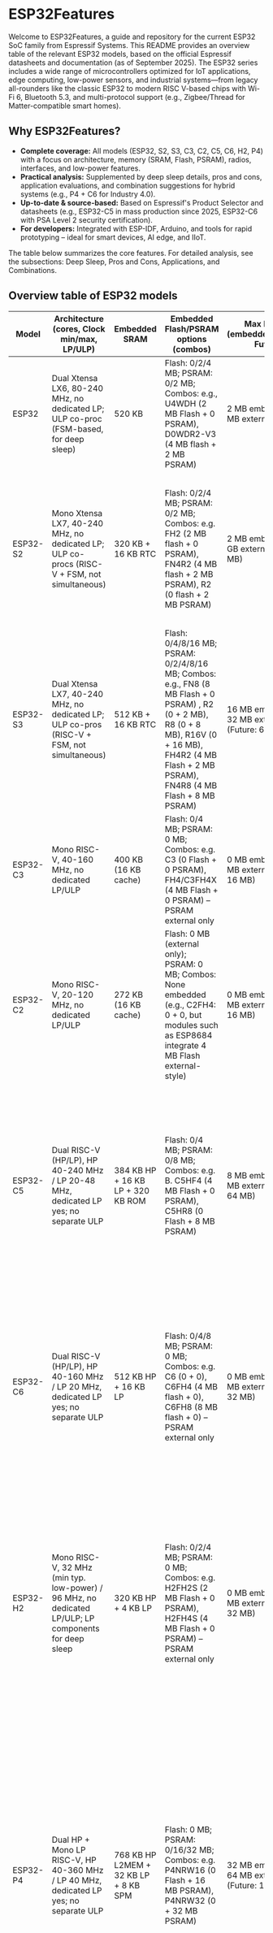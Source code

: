# ESP32Features
Welcome to ESP32Features, a guide and repository for the current ESP32 SoC family from Espressif Systems. This README provides an overview table of the relevant ESP32 models, based on the official Espressif datasheets and documentation (as of September 2025). The ESP32 series includes a wide range of microcontrollers optimized for IoT applications, edge computing, low-power sensors, and industrial systems—from legacy all-rounders like the classic ESP32 to modern RISC V-based chips with Wi-Fi 6, Bluetooth 5.3, and multi-protocol support (e.g., Zigbee/Thread for Matter-compatible smart homes).

## Why ESP32Features?

- **Complete coverage:** All models (ESP32, S2, S3, C3, C2, C5, C6, H2, P4) with a focus on architecture, memory (SRAM, Flash, PSRAM), radios, interfaces, and low-power features.
- **Practical analysis:** Supplemented by deep sleep details, pros and cons, application evaluations, and combination suggestions for hybrid systems (e.g., P4 + C6 for Industry 4.0).
- **Up-to-date & source-based:** Based on Espressif's Product Selector and datasheets (e.g., ESP32-C5 in mass production since 2025, ESP32-C6 with PSA Level 2 security certification).
- **For developers:** Integrated with ESP-IDF, Arduino, and tools for rapid prototyping – ideal for smart devices, AI edge, and IIoT.

The table below summarizes the core features. For detailed analysis, see the subsections: Deep Sleep, Pros and Cons, Applications, and Combinations.

## Overview table of ESP32 models

| Model | Architecture (cores, Clock min/max, LP/ULP) | Embedded SRAM | Embedded Flash/PSRAM options (combos) | Max PSRAM (embedded/external, Future) | Max Flash (embedded/external, Future) | Radio (variants) | Interfaces (selection: number, type) |
|------------|--------------------------------------------|---------------|----------------------------------------|---------------------------------------|---------------------------------------|--------------------------------------------|-----------------------------------|
| ESP32 | Dual Xtensa LX6, 80-240 MHz, no dedicated LP; ULP co-proc (FSM-based, for deep sleep) | 520 KB | Flash: 0/2/4 MB; PSRAM: 0/2 MB; Combos: e.g., U4WDH (2 MB Flash + 0 PSRAM), D0WDR2-V3 (4 MB flash + 2 MB PSRAM) | 2 MB embedded / 8 MB external | 4 MB embedded / 16 MB external | Wi-Fi 2.4 GHz (802.11 b/g/n), BT 4.2 (BR/EDR + LE) | 34 GPIOs; 4 SPI; 2 I2S; 2 I2C; 3 UART; Ethernet MAC; TWAI (CAN); ADC (18 ch., 12-bit); Touch (10); DAC (2, 8-bit) |
| ESP32-S2 | Mono Xtensa LX7, 40-240 MHz, no dedicated LP; ULP co-procs (RISC-V + FSM, not simultaneous) | 320 KB + 16 KB RTC | Flash: 0/2/4 MB; PSRAM: 0/2 MB; Combos: e.g. FH2 (2 MB flash + 0 PSRAM), FN4R2 (4 MB flash + 2 MB PSRAM), R2 (0 flash + 2 MB PSRAM) | 2 MB embedded / 1 GB external (typ. 64 MB) | 4 MB embedded / 1 GB external (typ. 128 MB) | Wi-Fi 2.4 GHz (802.11 b/g/n) | 43 GPIOs; 4 SPI; 1 I2S; 2 I2C; 2 UART; USB OTG (FS); LCD (2: SPI/I2S); Camera (DVP 8/16-bit); ADC (20 ch., 12-bit); DAC (2, 8-bit); Touch (14); RMT (4 ch.); LED PWM (8 ch.) |
| ESP32-S3 | Dual Xtensa LX7, 40-240 MHz, no dedicated LP; ULP co-pros (RISC-V + FSM, not simultaneous) | 512 KB + 16 KB RTC | Flash: 0/4/8/16 MB; PSRAM: 0/2/4/8/16 MB; Combos: e.g., FN8 (8 MB Flash + 0 PSRAM) , R2 (0 + 2 MB), R8 (0 + 8 MB), R16V (0 + 16 MB), FH4R2 (4 MB Flash + 2 MB PSRAM), FN4R8 (4 MB Flash + 8 MB PSRAM) | 16 MB embedded / 32 MB external (Future: 64 MB) | 16 MB embedded / 32 MB external (Future: 64 MB) | Wi-Fi 2.4 GHz (802.11 b/g/n), BT 5 (LE) | 45 GPIOs; 4 SPI (2 mem., 2 gen.); 2 I2S; 2 I2C; 3 UART; USB OTG (FS); SD/MMC (2 slots); TWAI; LCD/Camera; ADC (20 ch., 12-bit); Touch (14); MCPWM; RMT; PCNT; LED PWM |
| ESP32-C3 | Mono RISC-V, 40-160 MHz, no dedicated LP/ULP | 400 KB (16 KB cache) | Flash: 0/4 MB; PSRAM: 0 MB; Combos: e.g. C3 (0 Flash + 0 PSRAM), FH4/C3FH4X (4 MB Flash + 0 PSRAM) – PSRAM external only | 0 MB embedded / 8 MB external (Future: 16 MB) | 4 MB embedded / 16 MB external | Wi-Fi 2.4 GHz (802.11 b/g/n), BT 5 (LE) | 22/16 GPIOs; 3 SPI; 1 I2S; 1 I2C; 2 UART; USB Serial/JTAG; TWAI; LED PWM (6 ch.); RMT (4 ch.); ADC (6 ch., 12-bit); Temp sensor |
| ESP32-C2 | Mono RISC-V, 20-120 MHz, no dedicated LP/ULP | 272 KB (16 KB cache) | Flash: 0 MB (external only); PSRAM: 0 MB; Combos: None embedded (e.g., C2FH4: 0 + 0, but modules such as ESP8684 integrate 4 MB Flash external-style) | 0 MB embedded / 8 MB external (Future: 16 MB) | 0 MB embedded / 16 MB external | Wi-Fi 2.4 GHz (802.11 b/g/n), BT 5 (LE) | 14 GPIOs; 2 SPI; 1 I2S; 1 I2C; 2 UART; LED PWM; GDMA; SAR ADC (6 ch.); Temp sensor; USB Serial |
| ESP32-C5 | Dual RISC-V (HP/LP), HP 40-240 MHz / LP 20-48 MHz, dedicated LP yes; no separate ULP | 384 KB HP + 16 KB LP + 320 KB ROM | Flash: 0/4 MB; PSRAM: 0/8 MB; Combos: e.g. B. C5HF4 (4 MB Flash + 0 PSRAM), C5HR8 (0 Flash + 8 MB PSRAM) | 8 MB embedded / 32 MB external (future: 64 MB) | 4 MB embedded / 32 MB external (future: 64 MB) | Wi-Fi dual-band 6 (2.4/5 GHz, 802.11 a/b/g/n/ac/ax), BT LE 5 (Core 6.0), 802.15.4 (Zigbee 3.0 / Thread 1.4) | 29 GPIOs; 3 SPI; 1 I2S; 2 I2C (+1 LP); 3 UART (+1 LP); USB Serial/JTAG; 2 CAN FD; SDIO; LED PWM (6 ch.); MCPWM (6 ch.); RMT (4 ch.); PARLIO; PCNT (4); ADC (6 ch., 12-bit); Temp sensor; Analog Comparator (2 pads) |
| ESP32-C6 | Dual RISC-V (HP/LP), HP 40-160 MHz / LP 20 MHz, dedicated LP yes; no separate ULP | 512 KB HP + 16 KB LP | Flash: 0/4/8 MB; PSRAM: 0 MB; Combos: e.g. C6 (0 + 0), C6FH4 (4 MB flash + 0), C6FH8 (8 MB flash + 0) – PSRAM external only | 0 MB embedded / 16 MB external (Future: 32 MB) | 8 MB embedded / 16 MB external (Future: 32 MB) | Wi-Fi 6 2.4 GHz (802.11 ax/b/g/n), BT 5.3 (LE + Mesh), 802.15.4 (Zigbee 3.0 / Thread 1.3) | 30/22 GPIOs; 3 SPI; 1 I2S; 2 I2C (+1 LP); 3 UART (+1 LP); USB Serial/JTAG; 2 TWAI; SDIO; LED PWM (6 ch.); MCPWM (3); RMT (4 ch.); PARLIO; PCNT (4); ADC (7 ch., 12-bit); Temp sensor; GDMA; ETM |
| ESP32-H2 | Mono RISC-V, 32 MHz (min typ. low-power) / 96 MHz, no dedicated LP/ULP; LP components for deep sleep | 320 KB HP + 4 KB LP | Flash: 0/2/4 MB; PSRAM: 0 MB; Combos: e.g. H2FH2S (2 MB Flash + 0 PSRAM), H2FH4S (4 MB Flash + 0 PSRAM) – PSRAM external only | 0 MB embedded / 16 MB external (Future: 32 MB) | 4 MB embedded / 16 MB external (Future: 32 MB) | BT LE 5. 3 (1/2 Mbps, Coded PHY, Long Range, Advertising Extensions), 802.15.4 (250 Kbps OQPSK, Thread/Zigbee 3.0/Matter) | 19 GPIOs; 2 SPI (Flash + gen.); 2 UART; 2 I2C; 1 I2S; RMT (2 tx/2 rx ch.); LED PWM (6 ch.); USB Serial/JTAG; TWAI (CAN); GDMA (3 tx/3 rx); PCNT; MCPWM; ADC (5 ch., 12-bit); Temp sensor; Timers (2 gen. 54-bit, 52-bit sys., 3 WDT) |
| ESP32-P4 | Dual HP + Mono LP RISC-V, HP 40-360 MHz / LP 40 MHz, dedicated LP yes; no separate ULP | 768 KB HP L2MEM + 32 KB LP + 8 KB SPM | Flash: 0 MB; PSRAM: 0/16/32 MB; Combos: e.g. P4NRW16 (0 Flash + 16 MB PSRAM), P4NRW32 (0 + 32 MB PSRAM) | 32 MB embedded / 64 MB external (Future: 128 MB) | 0 MB embedded / 64 MB external (Future: 128 MB) | No integrated radios (MCU-focused, external possible) | 55 GPIOs (16 LP); 4 SPI (+1 LP); 3 I2S (+1 LP); 3 I2C (+1 Analog +1 I3C); 6 UART (5 HP +1 LP); USB HS/FS OTG + Serial/JTAG; Ethernet (10/100 RMII); 3 TWAI; SD/MMC; LED PWM (8 ch.) ; MCPWM (2); RMT (8 ch.); PARLIO; Touch (14); 2 ADC; VAD; Image: JPEG codec, ISP, H.264 encoder, MIPI CSI/DSI (2-lane), LCD/Camera |

### Notes on the table:

- **Architecture:** Takes into account cores (HP/LP), clock ranges, and low-power features (ULP/LP).
- **Memory:** Embedded options with variant combos; max values incl. future support (e.g., up to 128 MB for P4).
- **Radios:** All variants, including multi-protocol (e.g., Wi-Fi 6 for C5/C6, 802.15.4 for C5/C6/H2 for Matter).
- **Interfaces:** Important peripherals with quantities; focused on GPIOs, wireless relevance, and special features (e.g., MIPI for P4).
- **Sources:** Directly from Espressif datasheets; no new models beyond the list (as of 2025, e.g., C5 in mass production).

## Deep sleep

### Details

All ESP32 models (ESP32, S2, S3, C3, C2, C5, C6, P4) support deep sleep mode, and in most cases, special memory (RTC SRAM or comparable) can be used to back up data during deep sleep. However, there are differences in architecture (RTC SRAM, LP SRAM, or other mechanisms) that affect how and which memory is used for this purpose. 

### Overview: Deep sleep and memory for backing up data

**Deep sleep mode:** All models can enter deep sleep, which shuts down the main processor (HP core) and most peripherals to save power. Certain memory areas remain active to back up data or perform simple tasks.

**RTC SRAM**: In models without a dedicated LP core (ESP32, S2, S3, some C3), the RTC SRAM is the main memory that remains active in deep sleep to back up data or execute ULP co-processor code.

**LP SRAM**: In models with a dedicated LP core (C5, C6, P4), the LP SRAM often takes on this role, as the LP core can remain active in deep sleep and stores its own data/code. The H2 has 4 KB of LP SRAM, but without an LP core, only for data storage and LP peripherals.

**Special cases:** C2 does not have dedicated RTC SRAM or LP SRAM, but there is a small RTC area (not explicitly specified) that offers similar functions. C3 has limited options. H2 is optimized for ultra-low consumption (7 μA deep sleep), with LP SRAM for passive storage.


### Model-specific details

#### ESP32:

- **Deep sleep:** Yes, supported.
- **Memory:** 520 KB SRAM, part of which (not separately specified as “RTC SRAM,” but approx. 8 KB in the RTC domain) remains active in deep sleep. The ULP co-processor (FSM-based) can access it to save data or perform simple tasks.
- **Usage:** Saving variables in the RTC memory area (via RTC memory API), e.g., status data, counters, or sensor values. The ULP can process this data.
- **Limit:** Limited memory compared to newer models; ULP is not as flexible as an LP core.


#### ESP32-S2:

- **Deep sleep:** Yes, supported.
- **Memory:** 16 KB RTC SRAM explicitly in the datasheet, remains active in deep sleep. Two ULP co-pros (RISC-V + FSM, not simultaneous) can access it.
- **Usage:** RTC SRAM can be used for data (e.g., states, configuration data). The RISC-V ULP allows for more complex calculations than the classic ESP32.
- **Limit:** 16 KB is not huge, but sufficient for most sensor or status data.


#### ESP32-S3:

- **Deep sleep:** Yes, supported.
- **Memory:** 16 KB RTC SRAM, remains active in deep sleep. ULP co-pros (RISC-V + FSM) can use this memory.
- **Usage:** Similar to S2, ideal for data such as configurations, sensor values, or small state machines. The ULP RISC-V is programmable for more complex deep sleep logic.
- **Limit:** Like S2, 16 KB RTC SRAM limits the amount of data.


#### ESP32-C3:

- **Deep sleep:** Yes, supported.
- **Memory:** No explicit RTC SRAM, but part of the 400 KB SRAM (approx. 8 KB in the RTC domain, similar to ESP32) remains active in deep sleep. No ULP co-processor, therefore no programming in deep sleep.
- **Usage:** You can save data in the RTC area (via ESP-IDF RTC memory APIs), but without ULP only static storage, no active processing.
- **Limit:** No ULP or LP core limits flexibility; smaller memory area.


#### ESP32-C2:

- **Deep sleep:** Yes, supported.
- **Memory:** No explicit RTC SRAM or LP SRAM. A small RTC area (not quantified in the datasheet, estimated <8 KB) remains active, similar to C3.
- **Usage:** Limited data storage possible in the RTC area (e.g., state variables), but no active processing as there is no ULP or LP core.
- **Limit:** Very limited, as there is no dedicated memory or co-processor.


#### ESP32-C5:

- **Deep sleep:** Yes, supported (HP core off, LP core can remain active).
- **Memory:** 16 KB LP SRAM for the dedicated LP core (RISC-V), remains active in deep sleep. No separate RTC SRAM, as the LP core takes over these tasks.
- **Usage:** LP SRAM can be used for data and code of the LP core running in deep sleep. Ideal for complex low-power logic or data storage.
- **Limit:** 16 KB LP SRAM is sufficient but not huge; LP core offers more flexibility than ULP.


#### ESP32-C6:

- **Deep sleep:** Yes, supported (similar to C5).
- **Memory:** 16 KB LP SRAM for the LP core, remains active in deep sleep. No separate RTC SRAM.
- **Usage:** Like C5, LP SRAM for LP core data/code, suitable for complex deep sleep tasks.
- **Limit:** 16 KB LP SRAM, but more flexible due to LP core.


#### ESP32-H2:

- **Deep sleep:** Yes, supported (optimized for ultra-low consumption, 7 μA).
- **Memory:** 4 KB LP SRAM, remains active in deep sleep. No separate RTC SRAM or dedicated LP core.
- **Usage:** LP SRAM for passive data storage (e.g., state variables, sensor data) in deep sleep; LP peripherals (e.g., timers, sensors) support simple tasks.
- **Limit:** 4 KB LP SRAM is small; no LP core, therefore no complex processing in deep sleep.


#### ESP32-P4:

- **Deep sleep:** Yes, supported (HP cores off, LP core active).
- **Memory:** 32 KB LP SRAM for the LP core, remains active in deep sleep. No RTC SRAM, as LP core takes over low-power tasks.
- **Usage:** LP SRAM for LP core data and code, ideal for demanding low-power applications (e.g., image processing, sensor logic).
- **Limit:** 32 KB is more generous than C5/C6, no significant limitations.

### Summary

- **All** ESP32 models support deep sleep.
- **RTC memory** (or equivalent) for data backup on all models
- **ESP32, S2, S3:** RTC SRAM (16 KB on S2/S3, smaller range on classic ESP32) for data storage, supported by ULP co-pros.
- **C3, C2:** Small RTC area (not explicitly specified, <8 KB), only for static data storage, no ULP/LP core.
- **C5, C6, H2, P4:** LP SRAM (16 KB for C5/C6, 32 KB for P4) for data storage and LP core tasks, more flexible than RTC SRAM.
- **Differences:** Models with ULP (ESP32, S2, S3) or LP core (C5, C6, H2, P4) offer more flexibility as they can actively execute code in deep sleep. C3 and C2 are limited (storage only, no processing).
- **C5, C6, H2, P4** can also use the LP core to be active **in deep sleep**.

## Thorough evaluation of each model

Based on the official Espressif datasheets (as of September 2025) and the details collected from the sources, each ESP32 model is analyzed in terms of its advantages and disadvantages. The focus is on **key usability**, i.e., how the features (architecture, memory, radios, interfaces, power) optimize the model for specific areas of application. The evaluation takes into account factors such as performance, energy efficiency, cost, compatibility (e.g., RISC-V vs. Xtensa), wireless options, and peripherals. Models with RISC-V are future-oriented (better for open source), while Xtensa is established. Newer models (C series, H2, P4) emphasize low power and multi-protocol (e.g., Matter), while older models (Classic, S2, S3) are more general but consume more power.

#### ESP32
- **Focus**: All-rounder for wireless networks and legacy applications; strong in Wi-Fi + BT Classic/LE combinations with Ethernet/CAN.
- **Advantages**: Dual-core Xtensa for parallel tasks (e.g., Wi-Fi + BT), established ecosystem (lots of code available), Ethernet MAC and TWAI (CAN) for industrial networks, inexpensive and robust, ULP co-proc for simple low-power tasks.
- **Disadvantages**: Higher power consumption (deep sleep ~10 μA, active >100 mA), Xtensa architecture less forward-looking (fewer open-source tools), no Wi-Fi 6/BT 5, limited memory options (max 4 MB embedded flash), outdated (NRND for some variants), no dedicated LP core.
- **Overall rating**: Good for cost-effective, established projects with mixed connectivity, but not ideal for ultra-low-power or modern protocols.

#### ESP32-S2
- **Focus**: USB and multimedia-focused (LCD/camera/touch), for Wi-Fi-only devices with low power.
- **Advantages**: USB OTG (FS) for HID/storage, LCD/camera interfaces for displays, 14 touch sensors, ULP co-pros (RISC-V + FSM) for flexible deep sleep, large external memory support (up to 1 GB), compact and energy-efficient for Wi-Fi apps.
- ** Disadvantages**: No BT, mono-core Xtensa (less performance), no Ethernet/CAN, touch not CS-certified (restrictions in noisy environments), higher consumption than C series (deep sleep ~5-7 μA), outdated compared to S3.
- **Overall rating**: Strong for USB-based or display/touch devices (e.g., smart panels), but limited without BT/multi-core.

#### ESP32-S3
- **Focus**: AI and multimedia (vector/AI extensions, LCD/camera), for edge computing with Wi-Fi/BT LE.
- **Advantages**: Dual-core Xtensa with AI/DSP extensions (e.g., 128-bit vector), USB OTG/SD for storage, LCD/camera for video, ULP co-pros for low power, large memory (up to 16 MB embedded PSRAM), BT 5 LE for modern apps.
- **Disadvantages**: No Wi-Fi 6, higher power consumption (deep sleep ~7 μA, active >100 mA), Xtensa instead of RISC-V, ADC/Wi-Fi conflicts, more expensive than C series, no 802.15.4.
- **Overall rating* *: Ideal for AI/multimedia (e.g., voice/image recognition), but not optimal for ultra-low-power or multi-protocol IoT.

#### ESP32-C3
- **Focus**: Low-cost, low-power wireless (Wi-Fi + BT LE) for simple sensors.
- **Advantages**: RISC-V mono-core (forward-looking), Wi-Fi + BT 5 LE, TWAI (CAN), USB serial/JTAG, inexpensive and compact, external memory up to 16 MB.
- **Disadvantages**: No ULP/LP core (limited deep sleep processing, ~5 μA), limited GPIOs (22/16), no Ethernet/USB OTG, mono-core limits performance, some variants EOL/NRND.
- **Overall rating**: Perfect for low-cost, battery-powered sensors, but weak in multimedia/high performance.

#### ESP32-C2
- **Focus**: Ultra-low-cost minimalist for low-power wireless.
- **Advantages**: Very inexpensive and small, RISC-V mono-core, Wi-Fi + BT 5 LE, low power (deep sleep <8 μA), external memory support.
- **Disadvantages**: No embedded flash/PSRAM (external only), few GPIOs (14), minimal interfaces (no USB OTG/Ethernet/CAN), no ULP/LP core, limited SRAM (272 KB).
- **Overall rating**: For mass-produced, simple wireless devices (e.g., tags), but too limited for complex apps.

#### ESP32-C5
- **Focus**: Modern multi-protocol wireless (dual-band Wi-Fi 6 + BT LE 5 + 802.15.4), for low-power IoT with LP core.
- **Advantages**: Dual-band Wi-Fi 6 (2.4/5 GHz), BT LE 5 (incl. direction finding), 802.15.4 (Zigbee/Thread), dedicated LP core (RISC-V, up to 48 MHz), CAN FD, low power (deep sleep ~12 μA), RISC-V dual core.
- **Disadvantages**: Fewer GPIOs (29), limited embedded memory (4 MB flash/8 MB PSRAM), higher price, new (less established).
- * *Overall rating**: Strong for smart home/IoT networks (Matter-compatible), but not for high performance without wireless.

#### ESP32-C6
- **Focus**: Low-power multi-protocol (Wi-Fi 6 2.4GHz + BT 5.3 + 802.15.4), for battery-powered IoT with LP core.
- **Advantages**: Wi-Fi 6 (2.4 GHz), BT 5.3 (mesh), 802.15.4 (Zigbee/Thread), dedicated LP core (RISC-V, 20 MHz), low power (deep sleep 7 μA), RISC-V dual-core, TWAI.
- **Disadvantages**: No 5 GHz Wi-Fi, limited embedded PSRAM (external only), 30/22 GPIOs, no USB OTG/Ethernet.
- **Overall rating**: Ideal for energy-efficient smart devices (e.g., sensor networks), better than C5 in terms of power, but without dual band.

#### ESP32-H2
- **Focus**: Ultra-low-power non-Wi-Fi wireless (BT LE 5.3 + 802.15.4), for Thread/Zigbee/Matter.
- **Advantages**: BT LE 5.3 (long range, mesh), 802.15.4 (Zigbee/Thread), RISC-V mono-core (96 MHz), ultra-low power (deep sleep 7 μA), USB Serial/JTAG, compact.
- **Disadvantages**: No Wi-Fi, small SRAM (320 KB + 4 KB LP), few GPIOs (19), no dedicated LP core (only LP components), limited interfaces.
- **Overall rating**: Ideal for battery-powered mesh networks (e.g., smart lighting), but unsuitable for Wi-Fi apps.

#### ESP32-P4
- **Focus**: High-performance MCU without radios, for AI/multimedia (JPEG/H.264/MIPI) with wired connectivity.
- **Advantages**: Dual-HP + mono-LP RISC-V (up to 360 MHz), AI/DSP extensions, multimedia (JPEG codec, H.264 encoder, MIPI CSI/DSI), USB HS/FS OTG, Ethernet, 55 GPIOs (16 LP), large memory (up to 32 MB embedded PSRAM), VAD/Touch.
- **Disadvantages**: No integrated radios (external required), no embedded flash, higher power consumption (deep sleep 0.025 mA), more expensive, new (less support).
- **Overall rating**: Perfect for high-performance wired/AI devices (e.g., HMI panels), but not for wireless without add-ons.

## List of typical applications

Below is a list of 35 typical applications for ESP32 models, based on Espressif recommendations (e.g., smart home, IoT, industrial). These cover areas such as low-power sensors, multimedia, AI, industrial, and wearables. The list is numbered and briefly describes the focus.

1. Smart home hub (e.g., central control with multi-protocol).
2. Wi-Fi access point/extender (e.g., network extension).
3. Bluetooth audio device (e.g., speaker/headset).
4. Low-power sensor node (e.g., environmental sensor with battery).
5. AI edge computing (e.g., voice recognition).
6. Security Camera (e.g., video surveillance with streaming).
7. Wearable Fitness Tracker (e.g., pedometer with BT).
8. Industrial IoT Gateway (e.g., data collection with CAN/Ethernet).
9. Zigbee/Thread Smart Lighting (e.g., lamp control) .
10. USB HID Device (e.g., mouse/keyboard).
11. Ethernet-Connected Controller (e.g., wired automation).
12. CAN-Bus Vehicle Monitor (e.g., auto diagnostics).
13. LCD display panel (e.g., HMI interface).
14. Touch screen device (e.g., control panel).
15. Battery-powered remote control (e.g., IR/remote control).
16. Matter-compatible smart plug (e.g., power outlet with multi-protocol).
17. Wi-Fi 6 mesh network (e.g., home mesh).
18. Bluetooth mesh sensor network (e.g., building monitoring).
19. 802.15.4 low-power mesh (e.g., Thread network).
20. Robotics controller (e.g., motor control with PWM).
21. Barcode scanner (e.g., image processing).
22. Voice Assistant (e.g., voice control).
23. Secure IoT Device (e.g., with encryption/boot).
24. Environmental Monitoring Station (e.g., weather station).
25. SD card data logger (e.g., logging with storage).
26. PWM motor driver (e.g., DC motors).
27. Analog sensor reader (e.g., temp/pressure with ADC).
28. Asset tracking tag (e.g., BT LE beacon).
29. Smart Thermostat (e.g., heating control).
30. POS Terminal (e.g., payment terminal with display).
31. Service Robot Brain (e.g., navigation with AI).
32. Audio Streaming Device (e.g., music player).
33. Health monitoring wearable (e.g., pulse sensor).
34. Agricultural sensor (e.g., soil moisture with low power).
35. Vending machine controller (e.g., payment/display).

### Evaluation table

The table evaluates the suitability of each model for the applications with ++ (very good, optimal), + (good, feasible), 0 (neutral, with limitations), - (poor, unsuitable), -- (very poor, impossible). Evaluation is based on features (e.g., radios for wireless, LP core for low power, interfaces for multimedia). Optional text in parentheses explains key reasons.

| Application | ESP32 | ESP32-S2 | ESP32-S3 | ESP32-C3 | ESP32-C2 | ESP32-C5 | ESP32-C6 | ESP32-H2 | ESP32-P4 |
|-----------|-------|----------|----------|----------|----------|----------|----------|----------|----------|
| 1. Smart home hub | ++ (Wi-Fi/BT + Ethernet) | + (Wi-Fi, but no BT) | ++ (AI/multimedia + BT LE) | + (low-cost Wi-Fi/BT) | 0 (minimal, but Wi-Fi/BT) | ++ (Multi-Protocol Wi-Fi 6) | ++ (Wi-Fi 6 + 802.15.4) | + (802.15.4/BT, no Wi-Fi) | + (High-Perf, but external radios) |
| 2. Wi-Fi Access Point/Extender | ++ (Dual-Core Wi-Fi) | ++ (Wi-Fi + USB) | ++ (Wi-Fi + Memory) | + (Low-Power Wi-Fi) | + (Minimal Wi-Fi) | ++ (Dual-Band Wi-Fi 6) | ++ (Wi-Fi 6) | -- (No Wi-Fi) | - (No Radios) |
| 3. Bluetooth Audio Device | ++ (BT Classic/LE) | -- (No BT) | ++ (BT LE + I2S) | + (BT LE) | + (BT LE) | ++ (BT LE 5 + I2S) | ++ (BT 5.3 Mesh) | ++ (BT LE 5.3) | + (I2S/LP, but external BT) |
| 4. Low-Power Sensor Node | + (ULP, but power-intensive) | + (ULP co-pros) | + (ULP co-pros) | ++ (Low-Power RISC-V) | ++ (Ultra-Low-Cost/Power) | ++ (LP core + low power consumption) | ++ (LP core + 7μA deep sleep) | ++ (ultra-low power 7μA) | + (LP core, but no wireless) |
| 5. AI edge computing | + (dual core) | 0 (single core) | ++ (vector/AI extensions) | - (Single-Core, Low SRAM) | -- (Minimal) | + (Dual-Core RISC-V) | + (Dual-Core) | - (Single-Core, Low SRAM) | ++ (AI/DSP Extensions) |
| 6. Security Camera | + (Wi-Fi/BT) | ++ (LCD/Camera + Wi-Fi) | ++ (LCD/Camera + AI) | 0 (No camera interface) | - (Minimal interfaces) | + (Wi-Fi 6, but no camera) | + (Wi-Fi 6) | - (No Wi-Fi/camera) | ++ (MIPI CSI/DSI + H.264) |
| 7. Wearable fitness tracker | + (BT + touch) | + (touch + low power) | ++ (BT LE + touch/AI) | ++ (BT LE + low power) | ++ (low power BT LE) | ++ (BT LE 5 + LP core) | ++ (BT 5.3 + LP core) | ++ (BT LE 5.3 low power) | + (Touch + LP, but large) |
| 8. Industrial IoT Gateway | ++ (Ethernet/CAN + Dual-Core) | + (USB/TWAI) | ++ (TWAI + SD) | + (TWAI + Low-Cost) | 0 (Minimal) | ++ (CAN FD + Multi-Protocol) | ++ (TWAI + Wi-Fi 6) | + (802.15.4 + TWAI) | ++ (Ethernet + CAN) |
| 9. Zigbee/Thread Smart Lighting | 0 (No 802.15.4) | 0 (No 802.15.4) | 0 (No 802.15.4) | 0 (No 802.15.4) | 0 (No 802.15.4) | ++ (802.15.4 + Zigbee/Thread) | ++ (802.15.4 + Thread 1.3) | ++ (802.15.4 + Zigbee/Thread) | - (No radios) |
| 10. USB HID Device | + (UART/USB Serial) | ++ (USB OTG FS) | ++ (USB OTG FS) | + (USB Serial) | + (USB Serial) | + (USB Serial) | + (USB Serial) | + (USB Serial) | ++ (USB HS/FS OTG) |
| 11. Ethernet-Connected Controller | ++ (Ethernet MAC) | - (No Ethernet) | - (No Ethernet) | - (No Ethernet) | - (No Ethernet) | - (No Ethernet) | - (No Ethernet) | - (No Ethernet) | ++ (Ethernet 10/100) |
| 12. CAN bus vehicle monitor | ++ (TWAI/CAN) | + (TWAI) | + (TWAI) | ++ (TWAI) | - (No CAN) | ++ (2x CAN FD) | ++ (2x TWAI) | + (TWAI) | ++ (3x TWAI) |
| 13. LCD Display Panel | + (I2S/SPI) | ++ (LCD Interface) | ++ (LCD/Camera) | 0 (No LCD) | - (Minimal) | 0 (No LCD) | 0 (No LCD) | 0 (No LCD) | ++ (MIPI DSI + LCD) |
| 14. Touch Screen Device | ++ (10 Touch) | ++ (14 Touch) | ++ (14 Touch) | - (No Touch) | - (No Touch) | - (No Touch) | - (No Touch) | - (No Touch) | ++ (14 Touch) |
| 15. Battery-Powered Remote | + (BT + Low-Power) | + (Wi-Fi + RMT) | + (BT LE) | ++ (BT LE Low-Power) | ++ (BT LE Minimal) | ++ (BT LE 5 LP-Core) | ++ (BT 5.3 LP-Core) | ++ (BT LE 5.3 Low-Power) | + (RMT + LP-Core) |
| 16. Matter-Compatible Smart Plug | + (Wi-Fi/BT) | + (Wi-Fi) | + (Wi-Fi/BT LE) | + (Wi-Fi/BT LE) | + (Wi-Fi/BT LE) | ++ (Multi-Protocol) | ++ (Wi-Fi 6 + 802.15.4) | ++ (802.15.4/BT LE) | - (No radios) |
| 17. Wi-Fi 6 Mesh Network | - (No Wi-Fi 6) | - (No Wi-Fi 6) | - (No Wi-Fi 6) | - (No Wi-Fi 6) | - (No Wi-Fi 6) | ++ (Dual-band Wi-Fi 6) | ++ (Wi-Fi 6 2.4GHz) | -- (No Wi-Fi) | - (No radios) |
| 18. Bluetooth Mesh Network | + (BT LE) | -- (No BT) | ++ (BT 5 LE Mesh) | + (BT 5 LE) | + (BT 5 LE) | ++ (BT LE 5) | ++ (BT 5.3 Mesh) | ++ (BT LE 5.3 Mesh) | - (No radios) |
| 19. 802.15.4 Low-Power Mesh | - (No 802.15.4) | - (No 802.15.4) | - (No 802.15.4) | - (No 802.15.4) | - (No 802.15.4) | ++ (802.15.4) | ++ (802.15.4) | ++ (802.15.4) | - (No radios) |
| 20. Robotics Controller | ++ (Dual-core + PWM) | + (Single-core + PWM) | ++ (Dual-Core + MCPWM) | + (Mono-Core + PWM) | 0 (Minimal PWM) | ++ (MCPWM + Dual-Core) | ++ (MCPWM + Dual-Core) | + (MCPWM) | ++ (MCPWM + High-Perf) |
| 21. Barcode Scanner | + (Wi-Fi/BT) | ++ (Camera) | ++ (Camera + AI) | 0 (No Camera) | - (No Camera) | 0 (No Camera) | 0 (No Camera) | 0 (No Camera) | ++ (ISP + MIPI CSI) |
| 22. Voice Assistant | + (Dual-Core + I2S) | + (I2S + USB) | ++ (I2S + AI) | 0 (I2S, but Mono) | 0 (I2S Minimal) | + (I2S + Dual-Core) | + (I2S + Dual-Core) | + (I2S) | ++ (VAD + I2S/LP) |
| 23. Secure IoT Device | ++ (Crypto Accel) | ++ (Crypto + Secure Boot) | ++ (Crypto + Secure Boot) | ++ (Crypto) | + (Crypto) | ++ (Crypto + XTS-AES) | ++ (Crypto + XTS-AES) | ++ (Crypto) | ++ (Crypto + DSA) |
| 24. Environmental Monitoring Station | + (ADC + Wireless) | + (ADC + Touch) | + (ADC + Touch) | ++ (ADC + Low-Power) | ++ (ADC + Low-Power) | ++ (ADC + LP-Core) | ++ (ADC + LP-Core) | ++ (ADC + Low-Power) | + (ADC + Touch) |
| 25. SD Card Data Logger | + (SPI) | + (SPI) | ++ (SD/MMC) | + (SPI) | + (SPI) | ++ (SDIO) | ++ (SDIO) | 0 (No SD) | ++ (SD/MMC) |
| 26. PWM Motor Driver | ++ (PWM) | ++ (LED PWM) | ++ (MCPWM) | ++ (LED PWM) | ++ (LED PWM) | ++ (MCPWM 6 ch.) | ++ (MCPWM 3 ch.) | ++ (LED PWM) | ++ (MCPWM 2) |
| 27. Analog Sensor Reader | ++ (ADC 18 ch.) | ++ (ADC 20 ch.) | ++ (ADC 20 ch.) | ++ (ADC 6 ch.) | ++ (ADC 6 ch.) | ++ (ADC 6 ch.) | ++ (ADC 7 ch.) | ++ (ADC 5 ch.) | ++ (2 ADC) |
| 28. Asset Tracking Tag | + (BT LE) | - (No BT) | + (BT LE) | ++ (BT LE Low-Power) | ++ (BT LE Low-Power) | ++ (BT LE 5 Direction) | ++ (BT 5.3) | ++ (BT LE 5.3 Long Range) | - (No Radios) |
| 29. Smart Thermostat | ++ (Wi-Fi/BT + Touch) | ++ (Wi-Fi + Touch) | ++ (Wi-Fi/BT + Touch) | + (Wi-Fi/BT) | + (Wi-Fi/BT) | ++ (Multi-Protocol) | ++ (Wi-Fi 6 + 802.15.4) | + (802.15.4/BT) | + (Touch, external radios) |
| 30. POS Terminal | + (Ethernet + Display) | ++ (USB + LCD) | ++ (SD + LCD) | 0 (No USB OTG) | - (Minimal) | 0 (No USB OTG) | 0 (No USB OTG) | 0 (No USB) | ++ (USB HS + SD/MMC) |
| 31. Service Robot Brain | ++ (Dual-Core + Ethernet) | + (Mono-Core + USB) | ++ (Dual-Core + AI) | + (Mono-Core) | - (Minimal) | ++ (Dual-Core + CAN) | ++ (Dual-Core) | + (Mono-Core) | ++ (High-Perf + AI) |
| 32. Audio Streaming Device | ++ (I2S + BT) | ++ (I2S + Wi-Fi) | ++ (I2S + BT LE) | + (I2S + BT LE) | + (I2S + BT LE) | ++ (I2S + BT LE 5) | ++ (I2S + BT 5.3) | ++ (I2S + BT LE 5.3) | ++ (I2S/LP + VAD) |
| 33. Health Monitoring Wearable | + (BT + ADC) | + (ADC + Touch) | ++ (BT LE + Touch/AI) | ++ (BT LE + ADC) | ++ (BT LE + ADC) | ++ (BT LE 5 + ADC) | ++ (BT 5.3 + ADC) | ++ (BT LE 5.3 + ADC) | + (ADC + Touch) |
| 34. Agricultural Sensor | + (Wi-Fi/BT + ADC) | + (Wi-Fi + ADC) | + (Wi-Fi/BT + ADC) | ++ (Wi-Fi/BT + Low-Power) | ++ (Wi-Fi/BT + Low-Power) | ++ (Multi-Protocol + ADC) | ++ (Wi-Fi 6 + ADC) | ++ (802.15.4/BT + ADC) | + (ADC, external radios) |
| 35. Vending Machine Controller | ++ (Ethernet + Display) | ++ (USB + LCD/Touch) | ++ (SD + LCD/Touch) | + (SPI) | 0 (Minimal) | + (SDIO) | + (SDIO) | 0 (No SD) | ++ (SD/MMC + Ethernet) |

### Useful combinations of ESP32 models

Based on the previous analyses (architecture, radios, interfaces, advantages/disadvantages, and applications), potential combinations were identified that complement the strengths of the models. For example, a model without radios (e.g., P4) is compensated for by a wireless model (e.g., C6), or a low-power model (e.g., H2) extends a high-performance model (e.g., S3). The focus is on meaningful pairs/trios (not all possible ones, as Classic + S2 would be redundant, for example), prioritizing complementarity (e.g., processing + connectivity). For each combination: description of why it makes sense and applications (simple to demanding, including Industry 4.0 with a focus on edge computing, predictive maintenance, secure gateways, and multi-protocol networks).

#### 1. ESP32-P4 + ESP32-C6
- **Description**: P4 as a high-performance MCU (dual-HP RISC-V up to 360 MHz, AI/DSP, multimedia interfaces such as MIPI CSI/DSI, Ethernet, USB HS) combined with C6 as wireless module (Wi-Fi 6 2.4 GHz, BT 5.3 Mesh, 802.15.4 for Zigbee/Thread, dedicated LP core for low power).
- **Why it makes sense**: P4 lacks radios, C6 complements with multi-protocol wireless and LP core for energy-efficient edge tasks; common RISC-V architecture facilitates software integration (e.g., via SPI/I2C/UART connection).
- **Applications**:
  - Simple: Smart home gateway (P4 for display/USB processing, C6 for Wi-Fi/Thread connectivity).
  - Medium: AR glasses for training (P4 for H.264 encoding/MIPI camera, C6 for BT mesh to sensors).
  - Sophisticated (Industry 4.0): Predictive maintenance system in factories (P4 for edge AI analysis of vibrations/images, C6 for secure wireless transmission to the cloud; enables real-time fault detection in machine networks).

#### 2. ESP32-P4 + ESP32-C5
- **Description**: P4 (high-performance MCU with AI, Ethernet, USB HS/FS, large memory) + C5 (dual-band Wi-Fi 6 2.4/5 GHz, BT LE 5, 802.15.4, LP-Core, CAN FD).
- **Why it makes sense**: C5 offers dual-band Wi-Fi for higher bandwidth (e.g., video streaming), P4 complements with wired connectivity (Ethernet) and multimedia processing; both RISC-V-based for seamless integration.
- **Applications**:
  - Simple: Video doorbell (P4 for JPEG/H.264, C5 for Wi-Fi upload).
  - Medium: Smart factory monitor (P4 for VAD/voice control, C5 for dual-band network).
  - Demanding (Industry 4.0): Robotics control in automation lines (P4 for MCPWM motor control and AI navigation, C5 for CAN FD + Wi-Fi 6 to coordinate multiple robots; supports real-time data aggregation for supply chain optimization).

#### 3. ESP32-S3 + ESP32-C6
- **Description**: S3 (dual Xtensa with AI/vector extensions, LCD/camera, USB OTG, BT 5 LE) + C6 (Wi-Fi 6, BT 5.3, 802.15.4, LP core).
- **Why it makes sense**: S3 brings AI/multimedia, C6 extends to Wi-Fi 6/802.15.4 for better IoT interoperability (e.g., Matter); ULP co-pros from S3 + LP core from C6 for hybrid low-power modes.
- **Applications**:
  - Simple: AI voice assistant (S3 for voice recognition, C6 for mesh connectivity).
  - Medium: Security camera network (S3 for image processing, C6 for Wi-Fi 6 streaming).
  - Demanding (Industry 4.0): Quality control in production (S3 for AI-based defect detection via camera, C6 for 802.15.4 mesh to sensors; enables adaptive manufacturing with real-time feedback).

#### 4. ESP32-S3 + ESP32-P4
- **Description**: S3 (AI/multimedia, Wi-Fi/BT LE) + P4 (high-performance RISC-V, MIPI CSI/DSI, Ethernet, VAD/touch).
- **Why it makes sense**: S3 for wireless/AI edge, P4 for advanced processing/multimedia (e.g., H.264 encoder); combination for scalable systems with wired/wireless hybrid.
- **Applications**:
  - Simple: Interactive display (S3 for Wi-Fi, P4 for touch/LCD).
  - Medium: VR training tool (S3 for BT LE sensors, P4 for ISP/image processing).
  - Sophisticated (Industry 4.0): Augmented reality for maintenance (S3 for Wi-Fi data retrieval, P4 for MIPI camera and H.264 streaming; supports collaborative AR in factories for remote assistance).

#### 5. ESP32-C6 + ESP32-H2
- **Description**: C6 (Wi-Fi 6, BT 5.3, 802.15.4, LP core) + H2 (BT LE 5.3 long range, 802.15.4, ultra-low power) .
- **Why it makes sense**: Both multi-protocol (802.15.4/BT), H2 for ultra-low-power end nodes (7 μA deep sleep), C6 as a gateway with Wi-Fi; ideal mesh extension.
- **Applications**:
  - Simple: Smart lighting mesh (H2 for lamps, C6 for hub).
  - Medium: Environmental sensor network (H2 for battery sensors, C6 for Wi-Fi aggregation).
  - Sophisticated (Industry 4.0): Asset tracking in warehouses (H2 for long-range tags, C6 for Wi-Fi 6 gateway; enables real-time localization and inventory management with predictive analytics).

#### 6. ESP32-C3 + ESP32-P4
- **Description**: C3 (low-cost Wi-Fi/BT LE, TWAI, RISC-V) + P4 (high-performance MCU, Ethernet, USB HS, large memory).
- **Why it makes sense**: C3 as a low-cost sensor/end device, P4 as a central controller; RISC-V compatibility for software reuse.
- **Applications**:
  - Simple: Low-cost sensor cluster (C3 for data collection, P4 for processing).
  - Medium: Secure door lock (C3 for BT LE, P4 for encryption/USB) .
  - Sophisticated (Industry 4.0): IIoT gateway for machines (C3 for CAN bus sensors, P4 for Ethernet + AI-based anomaly detection; supports secure data aggregation in cyber-physical systems).

#### 7. ESP32-C2 + ESP32-C6
- **Description**: C2 (ultra-low-cost minimalist, Wi-Fi/BT LE) + C6 (multi-protocol, LP core).
- **Why it makes sense**: C2 for mass end nodes (e.g., tags), C6 as a hub with extended connectivity; both RISC-V and low-power.
- **Applications**:
  - Simple: Beacon network (C2 for tags, C6 for gateway).
  - Medium: Battery sensor array (C2 for minimal sensors, C6 for mesh).
  - Demanding (Industry 4.0): Condition monitoring in supply chains (C2 for low-cost vibration sensors on pallets, C6 for Wi-Fi 6/802.15.4 transmission; enables scalable predictive logistics).

#### 8. ESP32-S2 + ESP32-H2
- **Description**: S2 (Wi-Fi, USB OTG, LCD/camera, touch) + H2 (BT LE/802.15.4, ultra-low power).
- **Why it makes sense**: S2 for Wi-Fi/multimedia, H2 for low-power mesh; complements S2's missing BT/802.15.4.
- **Applications**:
  - Simple: Touch panel with mesh (S2 for display, H2 for BT sensors).
  - Medium: Portable scanner (S2 for camera/USB, H2 for long-range BT).
  - Sophisticated (Industry 4.0): Handheld inspection device (S2 for LCD/touch/camera, H2 for 802.15.4 connectivity to machines; supports mobile quality control with real-time data sync).

#### 9. ESP32 (Classic) + ESP32-C5
- **Description**: Classic (Dual Xtensa, Ethernet, BT Classic/LE, CAN) + C5 (Dual-Band Wi-Fi 6, 802.15.4, LP-Core).
- **Why it makes sense**: Classic for legacy compatibility (BT Classic/Ethernet), C5 for modern wireless; hybrid for upgrades.
- **Applications**:
  - Simple: Hybrid network (Classic for Ethernet, C5 for Wi-Fi 6).
  - Medium: Vehicle tracker (Classic for CAN, C5 for BT/802.15.4).
  - Demanding (Industry 4.0): Automotive IIoT (Classic for CAN bus in vehicles, C5 for dual-band Wi-Fi to cloud; enables fleet management with predictive maintenance).

#### 10. ESP32-C5 + ESP32-H2 + ESP32-P4 (Trio)
- **Description**: C5 (dual-band Wi-Fi 6/802.15.4), H2 (low-power mesh), P4 (high-performance processing).
- **Why it makes sense**: Complete system: H2 for end nodes, C5 for gateway wireless, P4 for central computing; scalable for large networks.
- **Applications**:
  - Simple: Advanced smart home (H2 for sensors, C5 for Wi-Fi, P4 for hub).
  - Medium: Mesh surveillance (H2 for tags, C5 for streaming, P4 for AI).
  - Demanding (Industry 4.0): Smart factory ecosystem (H2 for battery-powered worker tags, C5 for Wi-Fi 6 network, P4 for edge AI and Ethernet integration; enables autonomous optimization of production lines with human-machine collaboration).

These combinations extend individual strengths to robust systems, especially in Industry 4.0, where security, scalability, and real-time processing are critical. For implementation: Connect via SPI/UART/I2C; ESP-IDF supports multi-device setups.

## References & Further Reading

- ESP32 Series Datasheet (Version 4.3, accessed September 2025)
- ESP32-S2 Series Datasheet (Version 1.4, accessed September 2025)
- ESP32-S3 Series Datasheet (Version 1.3, accessed September 2025)
- ESP32-C3 Series Datasheet (Version 1.2, accessed September 2025)
- ESP32-C2 Technical Reference Manual (Version 1.0, accessed September 2025, note: no complete datasheet available, based on module data such as ESP8684)
- ESP32-C5 Series Datasheet (Version 1.0, accessed September 2025)
- ESP32-C6 Series Datasheet (Version 1.1, accessed September 2025)
- ESP32-H2 Series Datasheet (Version 1.1, accessed September 2025)
- ESP32-P4 Series Datasheet (Version 0.7, accessed September 2025)
- Espressif Product Selector (accessed September 2025)
- ESP32 Module Reference (WROOM/WROVER) (Version 2.0, accessed September 2025)
- ESP-IDF: For development with all models.

Contribution: Pull requests welcome! Star & fork for updates.

## License: 

MITMIT

